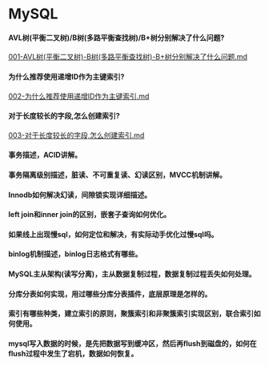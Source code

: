 # MySQL

#### AVL树(平衡二叉树)/B树(多路平衡查找树)/B+树分别解决了什么问题?

 [001-AVL树(平衡二叉树)-B树(多路平衡查找树)-B+树分别解决了什么问题.md](001-AVL树(平衡二叉树)-B树(多路平衡查找树)-B+树分别解决了什么问题.md) 

#### 为什么推荐使用递增ID作为主键索引?

 [002-为什么推荐使用递增ID作为主键索引.md](002-为什么推荐使用递增ID作为主键索引.md) 

#### 对于长度较长的字段,怎么创建索引?

 [003-对于长度较长的字段,怎么创建索引.md](003-对于长度较长的字段,怎么创建索引.md) 

#### 事务描述，ACID讲解。

#### 事务隔离级别描述，脏读、不可重复读、幻读区别，MVCC机制讲解。

#### Innodb如何解决幻读，间隙锁实现详细描述。

#### left join和inner join的区别，嵌套子查询如何优化。

#### 如果线上出现慢sql，如何定位和解决，有实际动手优化过慢sql吗。

#### binlog机制描述，binlog日志格式有哪些。

#### MySQL主从架构(读写分离)，主从数据复制过程，数据复制过程丢失如何处理。

#### 分库分表如何实现，用过哪些分库分表插件，底层原理是怎样的。

#### 索引有哪些种类，建立索引的原则，聚簇索引和非聚簇索引实现区别，联合索引如何使用。

#### mysql写入数据的时候，是先把数据写到缓冲区，然后再flush到磁盘的，如何在flush过程中发生了宕机，数据如何恢复。